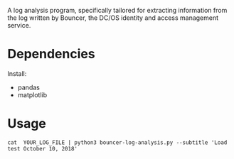 A log analysis program, specifically tailored for extracting information from
the log written by Bouncer, the DC/OS identity and access management service.

# Dependencies

Install:

- pandas
- matplotlib


# Usage

```
cat  YOUR_LOG_FILE | python3 bouncer-log-analysis.py --subtitle 'Load test October 10, 2018'
```
